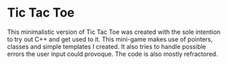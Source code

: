 # Tic Tac Toe

This minimalistic version of Tic Tac Toe was created with the sole intention to try out C++ and get used to it. This mini-game makes use of pointers, classes and simple templates I created. It also tries to handle possible errors the user input could provoque. The code is also mostly refractored.
